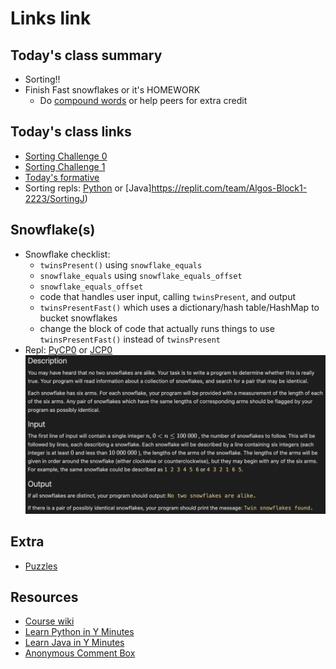 # Links link

## Today's class summary
* Sorting!!
* Finish Fast snowflakes or it's HOMEWORK
  * Do [compound words](https://drive.google.com/file/d/1Qx_vrkcOu3803fS9zZDjmSJVgvD-ZpVQ/view?usp=sharing) or help peers for extra credit

## Today's class links
* [Sorting Challenge 0](https://www.advanced-ict.info/interactive/sorting_balance.html)
* [Sorting Challenge 1](https://replit.com/@mrDonoghue/sortingDemo)
* [Today's formative](https://app.formative.com/formatives/633c66d87f934d30b763f20c)
* Sorting repls: [Python](https://replit.com/team/Algos-Block1-2223/SortingPy) or [Java]https://replit.com/team/Algos-Block1-2223/SortingJ)


## Snowflake(s)
* Snowflake checklist:
  - `twinsPresent()` using `snowflake_equals`
  - `snowflake_equals` using `snowflake_equals_offset`
  - `snowflake_equals_offset`
  - code that handles user input, calling `twinsPresent`, and output
  - `twinsPresentFast()` which uses a dictionary/hash table/HashMap to bucket snowflakes
  - change the block of code that actually runs things to use `twinsPresentFast()` instead of `twinsPresent`
* Repl: [PyCP0](https://replit.com/team/Algos-Block1-2223/PyCP0) or [JCP0](https://replit.com/team/Algos-Block1-2223/JCP0)
![snowflake instructions](files/images/snowflakes.png)



## Extra
* [Puzzles](https://docs.google.com/document/d/1MTP-uutcE8UqrS_ReY1fpH3_UOWqnTOt-C8wUNHJhFo/edit?usp=sharing)

## Resources
* [Course wiki](https://github.com/mrDonoghue/ADS-Block1-2223/wiki)
* [Learn Python in Y Minutes](https://learnxinyminutes.com/docs/python/)
* [Learn Java in Y Minutes](https://learnxinyminutes.com/docs/java/)
* [Anonymous Comment Box](https://forms.gle/yNzRwFg3ZrsuxMpN8)
